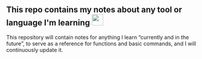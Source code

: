 <h2>This repo contains my notes about any tool or language I'm learning <img src="https://media.giphy.com/media/WUlplcMpOCEmTGBtBW/giphy.gif" width="30"> </h2>
This repository will contain notes for anything I learn “currently and in the future”, to serve as a reference for functions and basic commands, and I will continuously update it.